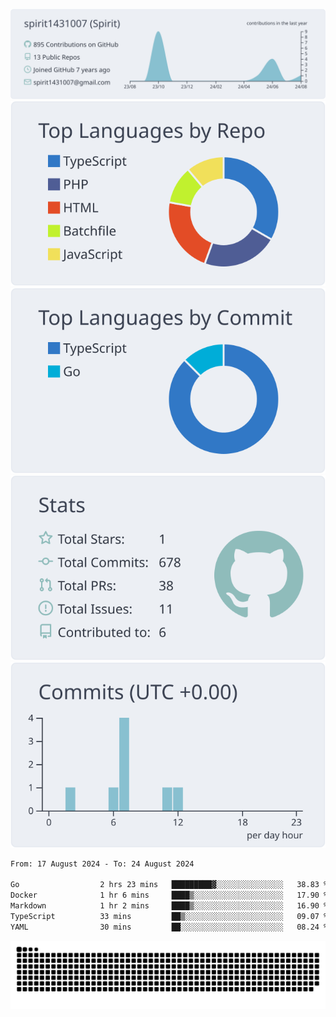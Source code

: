 [![](https://raw.githubusercontent.com/spirit1431007/spirit1431007/master/profile-summary-card-output/nord_bright/0-profile-details.svg)](https://git.io/spiritx)
[![](https://raw.githubusercontent.com/spirit1431007/spirit1431007/master/profile-summary-card-output/nord_bright/1-repos-per-language.svg)](https://git.io/spiritx) [![](https://raw.githubusercontent.com/spirit1431007/spirit1431007/master/profile-summary-card-output/nord_bright/2-most-commit-language.svg)](https://git.io/spiritx)
[![](https://raw.githubusercontent.com/spirit1431007/spirit1431007/master/profile-summary-card-output/nord_bright/3-stats.svg)](https://git.io/spiritx) [![](https://raw.githubusercontent.com/spirit1431007/spirit1431007/master/profile-summary-card-output/nord_bright/4-productive-time.svg)](https://git.io/spiritx)

<!--START_SECTION:waka-->

```txt
From: 17 August 2024 - To: 24 August 2024

Go                  2 hrs 23 mins   █████████▓░░░░░░░░░░░░░░░   38.83 %
Docker              1 hr 6 mins     ████▒░░░░░░░░░░░░░░░░░░░░   17.90 %
Markdown            1 hr 2 mins     ████▒░░░░░░░░░░░░░░░░░░░░   16.90 %
TypeScript          33 mins         ██▒░░░░░░░░░░░░░░░░░░░░░░   09.07 %
YAML                30 mins         ██░░░░░░░░░░░░░░░░░░░░░░░   08.24 %
```

<!--END_SECTION:waka-->

![contribution](https://github.com/spirit1431007/spirit1431007/blob/output/github-contribution-grid-snake.svg)
